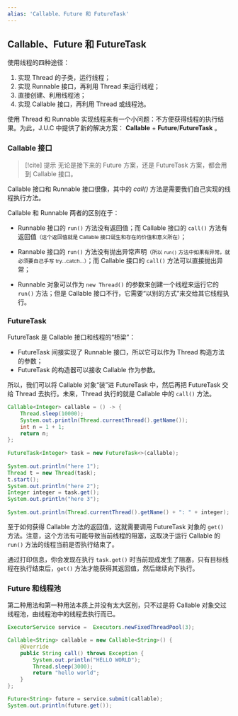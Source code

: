 ```yaml
---
alias: 'Callable、Future 和 FutureTask'
---
```


## Callable、Future 和 FutureTask

使用线程的四种途径：

1. 实现 Thread 的子类，运行线程；
2. 实现 Runnable 接口，再利用 Thread 来运行线程；
3. 直接创建、利用线程池；
4. 实现 Callable 接口，再利用 Thread 或线程池。

使用 Thread 和 Runnable 实现线程来有一个小问题：不方便获得线程的执行结果。为此，J.U.C 中提供了新的解决方案： **Callable** + **Future**/**FutureTask** 。

### Callable 接口

> [!cite] 提示
> 无论是接下来的 Future 方案，还是 FutureTask 方案，都会用到 Callable 接口。

Callable 接口和 Runnable 接口很像，其中的 _call()_ 方法是需要我们自己实现的线程执行方法。

Callable 和 Runnable 两者的区别在于：

- Runnable 接口的 `run()` 方法没有返回值；而 Callable 接口的 `call()` 方法有返回值<small>（这个返回值就是 Callable 接口诞生和存在的价值和意义所在）</small>；

- Rannable 接口的 `run()` 方法没有抛出异常声明<small>（所以 `run()` 方法中如果有异常，就必须要自己手写 try…catch…）</small>；而 Callable 接口的 `call()` 方法可以直接抛出异常；

-  Runnable 对象可以作为 `new Thread()` 的参数来创建一个线程来运行它的 `run()` 方法；但是 Callable 接口不行，它需要“以别的方式”来交给其它线程执行。

### FutureTask

FutureTask 是 Callable 接口和线程的“桥梁”：

- FutureTask 间接实现了 Runnable 接口，所以它可以作为 Thread 构造方法的参数；
- FutureTask 的构造器可以接收 Callable 作为参数。

所以，我们可以将 Callable 对象“装”进 FutureTask 中，然后再把 FutureTask 交给 Thread 去执行。未来，Thread 执行的就是 Callable 中的 `call()` 方法。

```java
Callable<Integer> callable = () -> {  
    Thread.sleep(10000);  
    System.out.println(Thread.currentThread().getName());  
    int n = 1 + 1;  
    return n;  
};  
  
FutureTask<Integer> task = new FutureTask<>(callable);  
  
System.out.println("here 1");  
Thread t = new Thread(task); 
t.start();  
System.out.println("here 2");  
Integer integer = task.get();  
System.out.println("here 3");  
  
System.out.println(Thread.currentThread().getName() + ": " + integer);
```

至于如何获得 Callable 方法的返回值，这就需要调用 FutureTask 对象的 `get()` 方法。注意，这个方法有可能导致当前线程的阻塞，这取决于运行 Callable 的 `run()` 方法的线程当前是否执行结束了。

通过打印信息，你会发现在执行 `task.get()` 时当前现成发生了阻塞，只有目标线程在执行结束后，`get()` 方法才能获得其返回值，然后继续向下执行。

### Future 和线程池 

第二种用法和第一种用法本质上并没有太大区别，只不过是将 Callable 对象交过线程池，由线程池中的线程去执行而已。

```java
ExecutorService service =  Executors.newFixedThreadPool(3);

Callable<String> callable = new Callable<String>() {
    @Override
    public String call() throws Exception {
        System.out.println("HELLO WORLD");
        Thread.sleep(3000);
        return "hello world";
    }
};

Future<String> future = service.submit(callable);
System.out.println(future.get());
```

